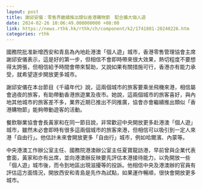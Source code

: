 ```yaml
---
layout: post
title: 謝邱安儀：零售界繼續推出類似香港購物節　配合擴大個人遊
date: 2024-02-26 10:06:49.000000000 +08:00
link: https://news.rthk.hk/rthk/ch/component/k2/1741881-20240226.htm
categories: rthk
---
```


國務院批准新增西安和青島為內地赴港澳「個人遊」城市，香港零售管理協會主席謝邱安儀表示，這是好的第一步，但相信不會即時帶來很大效果，熱切程度不要想得太誇張，但相信給予時間會帶來幫助，又說如果有關措施可行，香港亦有能力承受，就希望逐步開放更多城市。

謝邱安儀在本台節目《千禧年代》說，這兩個城市的旅客要乘坐飛機來港，相信屬會過夜的旅客，有助帶動香港旅遊業及夜市。她說，這兩個城市的旅客喜好，與內地其他城市的旅客差不多，業界近期已推出不同推廣，協會亦會繼續推出類似「香港購物節」能夠帶動遊客的活動。

餐飲聯業協會會長黃家和在同一節目說，非常歡迎中央開放更多赴港澳「個人遊」城市，雖然未必會即時有很多這兩個城市的旅客來港，但相信可以吸引到一定人來港「自由行」。他估計未來會開放更多「自由行」城市，例如哈爾濱、內蒙等。

中央港澳工作辦公室主任、國務院港澳辦公室主任夏寶龍訪港，早前曾與企業代表會面，黃家和亦有出席，並向港澳辦反映要先評估本港接待能力，以免開放一些「個人遊」城市後，而令到地區出現滋擾等的投訴。他相信中央及港澳辦的官員有評估這方面情況，開放西安和青島是先作為試點，如果運作暢順，很快會開放更多城市。
